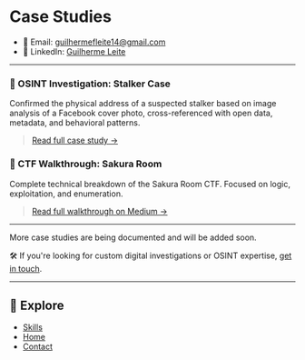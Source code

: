 # Case Studies

- 📧 Email: guilhermefleite14@gmail.com  
- 🔗 LinkedIn: [Guilherme Leite](https://www.linkedin.com/in/guilherme-ferreira-leite-baa78a193/)

---

### 📌 OSINT Investigation: Stalker Case
Confirmed the physical address of a suspected stalker based on image analysis of a Facebook cover photo, cross-referenced with open data, metadata, and behavioral patterns.  
> [Read full case study →](https://medium.com/@guilhermefleite14/how-i-tracked-down-a-stalker-using-osint-6af3a89a958d)

### 🎯 CTF Walkthrough: Sakura Room
Complete technical breakdown of the Sakura Room CTF. Focused on logic, exploitation, and enumeration.  
> [Read full walkthrough on Medium →](https://medium.com/@guilhermefleite14/sakura-room-tryhackme-40f0d87f955e)

---

More case studies are being documented and will be added soon.

🛠️ If you're looking for custom digital investigations or OSINT expertise, [get in touch](contact.md).

---

## 🔎 Explore
- [Skills](skills.md)
- [Home](index.md)
- [Contact](contact.md)
